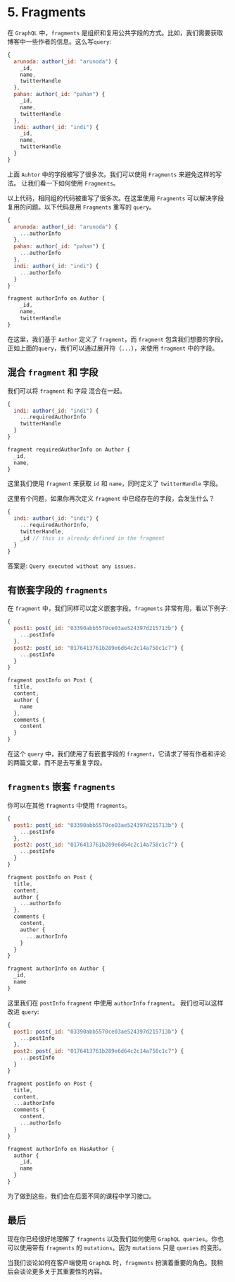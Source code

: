 # 5. Fragments
在 `GraphQL` 中，`fragments` 是组织和复用公共字段的方式。比如，我们需要获取博客中一些作者的信息。这么写`query`:
```js
{
  arunoda: author(_id: "arunoda") {
    _id,
    name,
    twitterHandle
  },
  pahan: author(_id: "pahan") {
    _id,
    name,
    twitterHandle
  },
  indi: author(_id: "indi") {
    _id,
    name,
    twitterHandle
  }
}
```

上面 `Auhtor` 中的字段被写了很多次。我们可以使用 `Fragments` 来避免这样的写法。
让我们看一下如何使用 `Fragments`。

以上代码，相同组的代码被重写了很多次。在这里使用 `Fragments` 可以解决字段复用的问题。以下代码是用 `Fragments` 重写的 `query`。

```js
{
  arunoda: author(_id: "arunoda") {
    ...authorInfo
  },
  pahan: author(_id: "pahan") {
    ...authorInfo
  },
  indi: author(_id: "indi") {
    ...authorInfo
  }
}

fragment authorInfo on Author {
    _id,
    name,
    twitterHandle
}
```

在这里，我们基于 `Author` 定义了 `fragment`，而 `fragment` 包含我们想要的字段。正如上面的`query`，我们可以通过展开符（`...`），来使用 `fragment` 中的字段。

## 混合 `fragment` 和 字段
我们可以将 `fragment` 和 字段 混合在一起。

```js
{
  indi: author(_id: "indi") {
    ...requiredAuthorInfo
    twitterHandle
  }
}

fragment requiredAuthorInfo on Author {
  _id,
  name,
}
```

这里我们使用 `fragment` 来获取 `id` 和 `name`，同时定义了 `twitterHandle` 字段。

这里有个问题，如果你再次定义 `fragment` 中已经存在的字段，会发生什么？

```js
{
  indi: author(_id: "indi") {
    ...requiredAuthorInfo,
    twitterHandle,
    _id // this is already defined in the fragment
  }
}
```

答案是: `Query executed without any issues.`

## 有嵌套字段的 `fragments`
在 `fragment` 中，我们同样可以定义嵌套字段。`fragments` 非常有用，看以下例子:

```js
{
  post1: post(_id: "03390abb5570ce03ae524397d215713b") {
    ...postInfo
  },
  post2: post(_id: "0176413761b289e6d64c2c14a758c1c7") {
    ...postInfo
  }
}

fragment postInfo on Post {
  title,
  content,
  author {
    name
  },
  comments {
    content
  }
}
```

在这个 `query` 中，我们使用了有嵌套字段的 `fragment`，它请求了带有作者和评论的两篇文章，而不是去写重复字段。

## `fragments` 嵌套 `fragments`
你可以在其他 `fragments` 中使用 `fragments`。

```js
{
  post1: post(_id: "03390abb5570ce03ae524397d215713b") {
    ...postInfo
  },
  post2: post(_id: "0176413761b289e6d64c2c14a758c1c7") {
    ...postInfo
  }
}

fragment postInfo on Post {
  title,
  content,
  author {
    ...authorInfo
  },
  comments {
    content,
    author {
      ...authorInfo
    }
  }
}

fragment authorInfo on Author {
  _id,
  name
}
```

这里我们在 `postInfo` `fragment` 中使用 `authorInfo` `fragment`。
我们也可以这样改进 `query`:
```js
{
  post1: post(_id: "03390abb5570ce03ae524397d215713b") {
    ...postInfo
  },
  post2: post(_id: "0176413761b289e6d64c2c14a758c1c7") {
    ...postInfo
  }
}

fragment postInfo on Post {
  title,
  content,
  ...authorInfo
  comments {
    content,
    ...authorInfo
  }
}

fragment authorInfo on HasAuthor {
  author {
    _id,
    name
  }
}
```

为了做到这些，我们会在后面不同的课程中学习接口。

## 最后
现在你已经很好地理解了 `fragments` 以及我们如何使用 `GraphQL queries`。你也可以使用带有 `fragments` 的 `mutations`。因为 `mutations` 只是 `queries` 的变形。

当我们谈论如何在客户端使用 `GraphQL` 时，`fragments` 扮演着重要的角色。我稍后会谈论更多关于其重要性的内容。
